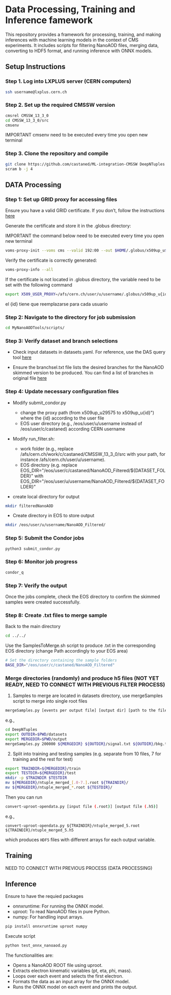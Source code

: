 # Data Processing, Training and Inference famework 

This repository provides a framework for processing, training, and making inferences with machine learning models in the context of CMS experiments. It includes scripts for filtering NanoAOD files, merging data, converting to HDF5 format, and running inference with ONNX models.

## Setup Instructions
 

### Step 1. Log into LXPLUS server (CERN computers)

```bash
ssh username@lxplus.cern.ch
```

### Step 2. Set up the required CMSSW version

```bash
cmsrel CMSSW_13_3_0
cd CMSSW_13_3_0/src
cmsenv  
```

IMPORTANT cmsenv need to be executed every time you open new terminal

### Step 3. Clone the repository  and compile 

```bash
git clone https://github.com/castaned/ML-integration-CMSSW DeepNTuples
scram b -j 4
```


## DATA Processing


### Step 1: Set up GRID proxy for accessing files

Ensure you have a valid GRID certificate. If you don’t, follow the instructions [here](https://twiki.cern.ch/twiki/bin/view/CMSPublic/WorkBookStartingGrid#ObtainingCert)

Generate the certificate and store it in the .globus directory:

IMPORTANT the command below  need to be executed every time you open new terminal


```bash
voms-proxy-init --voms cms --valid 192:00 --out $HOME/.globus/x509up_u$(id -u)
```

Verify the certificate is correctly generated:
```bash
voms-proxy-info --all
```

If the certificate is not located in .globus directory, the variable need to be set with the following command

```bash
export X509_USER_PROXY=/afs/cern.ch/user/u/username/.globus/x509up_u{id}
```

el {id} tiene que reemplazarse para cada usuario


### Step 2: Navigate to the directory for job submission

```bash
cd MyNanoAODTools/scripts/
```

### Step 3: Verify dataset and branch selections

- Check input datasets in datasets.yaml. For reference, use the DAS query tool [here](https://cmsweb.cern.ch/das/) 

- Ensure the branchsel.txt file lists the desired branches for the NanoAOD skimmed version to be produced.
  You can find a list of branches in original file [here](https://gitlab.cern.ch/cms-nanoAOD/nanoaod-doc/-/wikis/home)


### Step 4: Update necessary configuration files

- Modify submit_condor.py
  - change the proxy path  (from x509up_u29575 to x509up_u{id}") where the {id} according to the user file
  - EOS user directory (e.g., /eos/user/u/username instead of /eos/user/c/castaned) according CERN username

- Modify run_filter.sh: 

  - work folder (e.g., replace /afs/cern.ch/work/c/castaned/CMSSW_13_3_0/src with your path, for instance /afs/cern.ch/user/u/username).
  - EOS directory (e.g. replace EOS_DIR="/eos/user/c/castaned/NanoAOD_Filtered/${DATASET_FOLDER}" with  EOS_DIR="/eos/user/u/username/NanoAOD_Filtered/${DATASET_FOLDER}"


- create local directory for output

```bash
mkdir filteredNanoAOD
```

- Create directory in EOS to store output

```bash
mkdir /eos/user/u/username/NanoAOD_Filtered/
```


### Step 5: Submit the Condor jobs

```bash
python3 submit_condor.py
```

### Step 6: Monitor job progress

```bash
condor_q
```

### Step 7: Verify the output
Once the jobs complete, check the EOS directory to confirm the skimmed samples were created successfully.



### Step 8: Create .txt files to merge sample 

Back to the main directory 

```bash
cd ../../

```

Use the SamplesToMerge.sh script to produce .txt in the corresponding EOS directory (change Path accordingly to your EOS area)


```bash
# Set the directory containing the sample folders
BASE_DIR="/eos/user/c/castaned/NanoAOD_Filtered"
```


### Merge directories (randomly) and produce h5 files (NOT YET READY, NEED TO CONNECT WITH PREVIOUS FILTER PROCESS)
1. Samples to merge are located in datasets directory, use mergeSamples script to merge into single root files

```bash
mergeSamples.py [events per output file] [output dir] [path to the filelist produced in step 1]
```
e.g.,
```bash
cd DeepNTuples
export OUTDIR=$PWD/datasets 
export MERGEDIR=$PWD/output
mergeSamples.py 200000 ${MERGEDIR} ${OUTDIR}/signal.txt ${OUTDIR}/bkg.txt
```

2. Split into training and testing samples (e.g. separate from 10 files, 7 for training and the rest for test)

```bash
export TRAINDIR=${MERGEDIR}/train
export TESTDIR=${MERGEDIR}/test
mkdir -p $TRAINDIR $TESTDIR
mv ${MERGEDIR}/ntuple_merged_[.0-7.].root ${TRAINDIR}/
mv ${MERGEDIR}/ntuple_merged_*.root ${TESTDIR}/
```


Then you can run


```bash
convert-uproot-opendata.py [input file (.root)] [output file (.h5)]
```
e.g.,
```
convert-uproot-opendata.py ${TRAINDIR}/ntuple_merged_5.root ${TRAINDIR}/ntuple_merged_5.h5
```
which produces `HDF5` files with different arrays for each output variable.



## Training


NEED TO CONNECT WITH PREVIOUS PROCESS (DATA PROCESSING)



## Inference

 Ensure to have the requied packages

- onnxruntime: For running the ONNX model.
- uproot: To read NanoAOD files in pure Python.
- numpy: For handling input arrays.

```bash
pip install onnxruntime uproot numpy
```

 Execute script 

```bash
python test_onnx_nanoaod.py
```

The functionalities are: 
- Opens a NanoAOD ROOT file using uproot.
- Extracts electron kinematic variables (pt, eta, phi, mass).
- Loops over each event and selects the first electron.
- Formats the data as an input array for the ONNX model.
- Runs the ONNX model on each event and prints the output.



